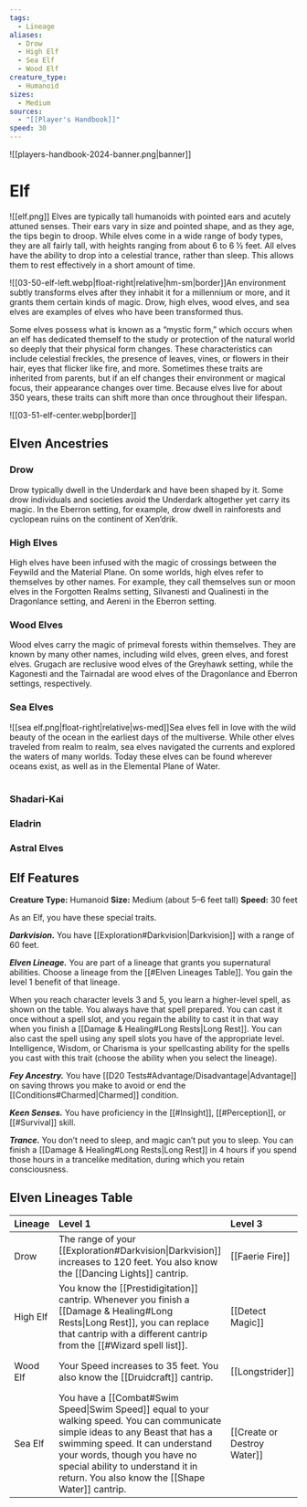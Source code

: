 ```yaml
---
tags:
  - Lineage
aliases:
  - Drow
  - High Elf
  - Sea Elf
  - Wood Elf
creature_type:
  - Humanoid
sizes:
  - Medium
sources:
  - "[[Player's Handbook]]"
speed: 30
---
```


![[players-handbook-2024-banner.png|banner]]

# Elf

![[elf.png]]
Elves are typically tall humanoids with pointed ears and acutely attuned senses. Their ears vary in size and pointed shape, and as they age, the tips begin to droop. While elves come in a wide range of body types, they are all fairly tall, with heights ranging from about 6 to 6 ½ feet. All elves have the ability to drop into a celestial trance, rather than sleep. This allows them to rest effectively in a short amount of time.

![[03-50-elf-left.webp|float-right|relative|hm-sm|border]]An environment subtly transforms elves after they inhabit it for a millennium or more, and it grants them certain kinds of magic. Drow, high elves, wood elves, and sea elves are examples of elves who have been transformed thus.

Some elves possess what is known as a “mystic form,” which occurs when an elf has dedicated themself to the study or protection of the natural world so deeply that their physical form changes. These characteristics can include celestial freckles, the presence of leaves, vines, or flowers in their hair, eyes that flicker like fire, and more. Sometimes these traits are inherited from parents, but if an elf changes their environment or magical focus, their appearance changes over time. Because elves live for about 350 years, these traits can shift more than once throughout their lifespan.

![[03-51-elf-center.webp|border]]

## Elven Ancestries

### Drow

Drow typically dwell in the Underdark and have been shaped by it. Some drow individuals and societies avoid the Underdark altogether yet carry its magic. In the Eberron setting, for example, drow dwell in rainforests and cyclopean ruins on the continent of Xen’drik.

### High Elves

High elves have been infused with the magic of crossings between the Feywild and the Material Plane. On some worlds, high elves refer to themselves by other names. For example, they call themselves sun or moon elves in the Forgotten Realms setting, Silvanesti and Qualinesti in the Dragonlance setting, and Aereni in the Eberron setting.

### Wood Elves

Wood elves carry the magic of primeval forests within themselves. They are known by many other names, including wild elves, green elves, and forest elves. Grugach are reclusive wood elves of the Greyhawk setting, while the Kagonesti and the Tairnadal are wood elves of the Dragonlance and Eberron settings, respectively.

### Sea Elves

![[sea elf.png|float-right|relative|ws-med]]Sea elves fell in love with the wild beauty of the ocean in the earliest days of the multiverse. While other elves traveled from realm to realm, sea elves navigated the currents and explored the waters of many worlds. Today these elves can be found wherever oceans exist, as well as in the Elemental Plane of Water.
<br>
<br>

### Shadari-Kai

### Eladrin

### Astral Elves

## Elf Features

**Creature Type:** Humanoid
**Size:** Medium (about 5–6 feet tall)
**Speed:** 30 feet

As an Elf, you have these special traits.

**_Darkvision._** You have [[Exploration#Darkvision|Darkvision]] with a range of 60 feet.

**_Elven Lineage._** You are part of a lineage that grants you supernatural abilities. Choose a lineage from the [[#Elven Lineages Table]]. You gain the level 1 benefit of that lineage.

When you reach character levels 3 and 5, you learn a higher-level spell, as shown on the table. You always have that spell prepared. You can cast it once without a spell slot, and you regain the ability to cast it in that way when you finish a [[Damage & Healing#Long Rests\|Long Rest]]. You can also cast the spell using any spell slots you have of the appropriate level. Intelligence, Wisdom, or Charisma is your spellcasting ability for the spells you cast with this trait (choose the ability when you select the lineage).

**_Fey Ancestry._** You have [[D20 Tests#Advantage/Disadvantage\|Advantage]] on saving throws you make to avoid or end the [[Conditions#Charmed\|Charmed]] condition.

**_Keen Senses._** You have proficiency in the [[#Insight]], [[#Perception]], or [[#Survival]] skill.

**_Trance._** You don’t need to sleep, and magic can’t put you to sleep. You can finish a [[Damage & Healing#Long Rests\|Long Rest]] in 4 hours if you spend those hours in a trancelike meditation, during which you retain consciousness.

## Elven Lineages Table

| Lineage  | Level 1                                                                                                                                                                                                                                                                                    | Level 3                     | Level 5                 |
|:-------- |:------------------------------------------------------------------------------------------------------------------------------------------------------------------------------------------------------------------------------------------------------------------------------------------ |:--------------------------- | ----------------------- |
| Drow     | The range of your [[Exploration#Darkvision\|Darkvision]] increases to 120 feet. You also know the [[Dancing Lights]] cantrip.                                                                                                                                                                                    | [[Faerie Fire]]            | [[Darkness]]           |
| High Elf | You know the [[Prestidigitation]] cantrip. Whenever you finish a [[Damage & Healing#Long Rests\|Long Rest]], you can replace that cantrip with a different cantrip from the [[#Wizard spell list]].                                                                                       | [[Detect Magic]]           | [[Misty Step]]         |
| Wood Elf | Your Speed increases to 35 feet. You also know the [[Druidcraft]] cantrip.                                                                                                                                                                                                                | [[Longstrider]]            | [[Pass without Trace]] |
| Sea Elf  | You have a [[Combat#Swim Speed\|Swim Speed]] equal to your walking speed. You can communicate simple ideas to any Beast that has a swimming speed. It can understand your words, though you have no special ability to understand it in return. You also know the [[Shape Water]] cantrip. | [[Create or Destroy Water]] | [[Water Walk]]                        |
